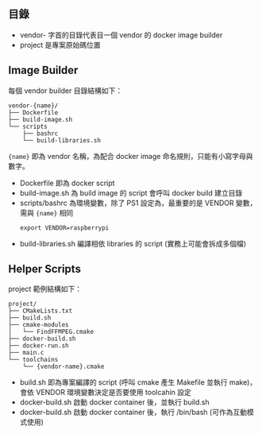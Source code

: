 ## 目錄

  * vendor- 字首的目錄代表目一個 vendor 的 docker image builder
  * project 是專案原始碼位置

## Image Builder

每個 vendor builder 目錄結構如下：

```
vendor-{name}/
├── Dockerfile
├── build-image.sh
└── scripts
    ├── bashrc
    └── build-libraries.sh
```

`{name}` 即為 vendor 名稱，為配合 docker image 命名規則，只能有小寫字母與數字。

  * Dockerfile 即為 docker script
  * build-image.sh 為 build image 的 script 會呼叫 docker build 建立目錄
  * scripts/bashrc 為環境變數，除了 PS1 設定為，最重要的是 VENDOR 變數，需與 `{name}` 相同
    ```
    export VENDOR=raspberrypi
    ```
  * build-libraries.sh 編譯相依 libraries 的 script (實務上可能會拆成多個檔)

## Helper Scripts

project 範例結構如下：

```
project/
├── CMakeLists.txt
├── build.sh
├── cmake-modules
│   └── FindFFMPEG.cmake
├── docker-build.sh
├── docker-run.sh
├── main.c
└── toolchains
    └── {vendor-name}.cmake
```

  * build.sh 即為專案編譯的 script (呼叫 cmake 產生 Makefile 並執行 make)，會依 VENDOR 環境變數決定是否要使用 toolcahin 設定
  * docker-build.sh 啟動 docker container 後，並執行 build.sh
  * docker-build.sh 啟動 docker container 後，執行 /bin/bash (可作為互動模式使用)
